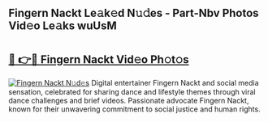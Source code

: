 ## Fingern Nackt Le𝚊k𝚎d N𝚞𝚍es - Part-Nbv Photos Vid𝚎o Le𝚊ks wuUsM

# <h2><a href="http://fb85r6.evod.top/?m=Fingern+Nackt">🔗 👉🔴 Fingern Nackt Vid𝚎o Ph𝚘t𝚘s</a></h2>

[![Fingern Nackt N𝚞d𝚎s](https://i.imgur.com/8V9OHl7.gif)](http://fb85r6.evod.top/?m=Fingern+Nackt)
Digital entertainer Fingern Nackt and social media sensation, celebrated for sharing dance and lifestyle themes through viral dance challenges and brief videos. Passionate advocate Fingern Nackt, known for their unwavering commitment to social justice and human rights. 
